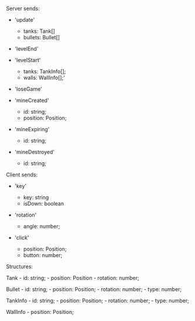 Server sends:
- 'update'
    - tanks: Tank[]
    - bullets: Bullet[]

- 'levelEnd'

- 'levelStart'
    - tanks: TankInfo[];
    - walls: WallInfo[];'

- 'loseGame'

- 'mineCreated'
    - id: string;
    - position: Position;
- 'mineExpiring'
    - id: string;
- 'mineDestroyed'
    - id: string;

Client sends:
- 'key'
    - key: string
    - isDown: boolean

- 'rotation'
    - angle: number;

- 'click'
    - position: Position;
    - button: number;


Structures:

Tank
    - id: string;
    - position: Position
    - rotation: number;

Bullet
    - id: string;
    - position: Position;
    - rotation: number;
    - type: number;

TankInfo
    - id: string;
    - position: Position;
    - rotation: number;
    - type: number;

WallInfo
    - position: Position;